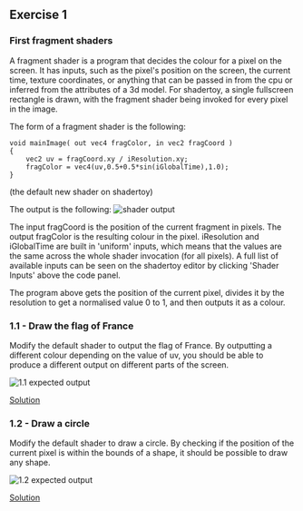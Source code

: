 ## Exercise 1
### First fragment shaders

A fragment shader is a program that decides the colour for a pixel on the screen. It has inputs, such as the pixel's position on the screen, the current time, texture coordinates, or anything that can be passed in from the cpu or inferred from the attributes of a 3d model. For shadertoy, a single fullscreen rectangle is drawn, with the fragment shader being invoked for every pixel in the image.

The form of a fragment shader is the following:

```
void mainImage( out vec4 fragColor, in vec2 fragCoord )
{
	vec2 uv = fragCoord.xy / iResolution.xy;
	fragColor = vec4(uv,0.5+0.5*sin(iGlobalTime),1.0);
}
```
(the default new shader on shadertoy)

The output is the following:
![shader output](https://raw.githubusercontent.com/Catchouli/Volumetrics/master/exercises/1/0.PNG)

The input fragCoord is the position of the current fragment in pixels. The output fragColor is the resulting colour in the pixel. iResolution and iGlobalTime are built in 'uniform' inputs, which means that the values are the same across the whole shader invocation (for all pixels). A full list of available inputs can be seen on the shadertoy editor by clicking 'Shader Inputs' above the code panel.

The program above gets the position of the current pixel, divides it by the resolution to get a normalised value 0 to 1, and then outputs it as a colour. 

### 1.1 - Draw the flag of France

Modify the default shader to output the flag of France. By outputting a different colour depending on the value of uv, you should be able to produce a different output on different parts of the screen. 

![1.1 expected output](https://raw.githubusercontent.com/Catchouli/Volumetrics/master/exercises/1/1.1.PNG)

[Solution](https://github.com/Catchouli/Volumetrics/blob/master/exercises/1/1.1.glsl)

### 1.2 - Draw a circle

Modify the default shader to draw a circle. By checking if the position of the current pixel is within the bounds of a shape, it should be possible to draw any shape.

![1.2 expected output](https://raw.githubusercontent.com/Catchouli/Volumetrics/master/exercises/1/1.2.PNG)

[Solution](https://github.com/Catchouli/Volumetrics/blob/master/exercises/1/1.2.glsl)
